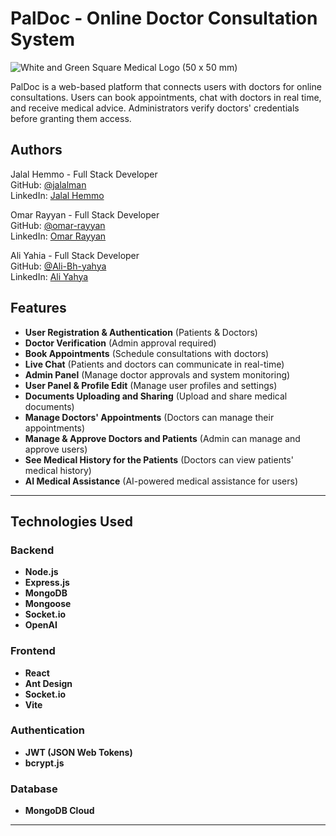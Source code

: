 # PalDoc - Online Doctor Consultation System

![White and Green Square Medical Logo (50 x 50 mm)](https://github.com/user-attachments/assets/97b0efb9-ce66-4a1f-b667-f49dcf55047f)


PalDoc is a web-based platform that connects users with doctors for online consultations. Users can book appointments, chat with doctors in real time, and receive medical advice. Administrators verify doctors' credentials before granting them access.
## Authors
Jalal Hemmo - Full Stack Developer  
GitHub: [@jalalman](https://github.com/jalalman)  
LinkedIn: [Jalal Hemmo](https://www.linkedin.com/in/jalal-hemmo)

Omar Rayyan - Full Stack Developer  
GitHub: [@omar-rayyan](https://github.com/omar-rayyan)  
LinkedIn: [Omar Rayyan](https://www.linkedin.com/in/omar-r-rayyan/)

Ali Yahia - Full Stack Developer  
GitHub: [@Ali-Bh-yahya](https://github.com/Ali-Bh-yahya)  
LinkedIn: [Ali Yahya](https://www.linkedin.com/in/ali-yahya999/)

## Features
- **User Registration & Authentication** (Patients & Doctors)
- **Doctor Verification** (Admin approval required)
- **Book Appointments** (Schedule consultations with doctors)
- **Live Chat** (Patients and doctors can communicate in real-time)
- **Admin Panel** (Manage doctor approvals and system monitoring)
- **User Panel & Profile Edit** (Manage user profiles and settings)
- **Documents Uploading and Sharing** (Upload and share medical documents)
- **Manage Doctors' Appointments** (Doctors can manage their appointments)
- **Manage & Approve Doctors and Patients** (Admin can manage and approve users)
- **See Medical History for the Patients** (Doctors can view patients' medical history)
- **AI Medical Assistance** (AI-powered medical assistance for users)

---

## Technologies Used

### Backend
- **Node.js**
- **Express.js**
- **MongoDB**
- **Mongoose**
- **Socket.io**
- **OpenAI**

### Frontend
- **React**
- **Ant Design**
- **Socket.io**
- **Vite**

### Authentication
- **JWT (JSON Web Tokens)**
- **bcrypt.js**

### Database
- **MongoDB Cloud**

---

